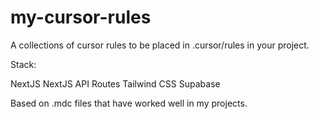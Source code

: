 # my-cursor-rules

A collections of cursor rules to be placed in .cursor/rules in your project.

Stack: 

NextJS
NextJS API Routes
Tailwind CSS
Supabase

Based on .mdc files that have worked well in my projects.
